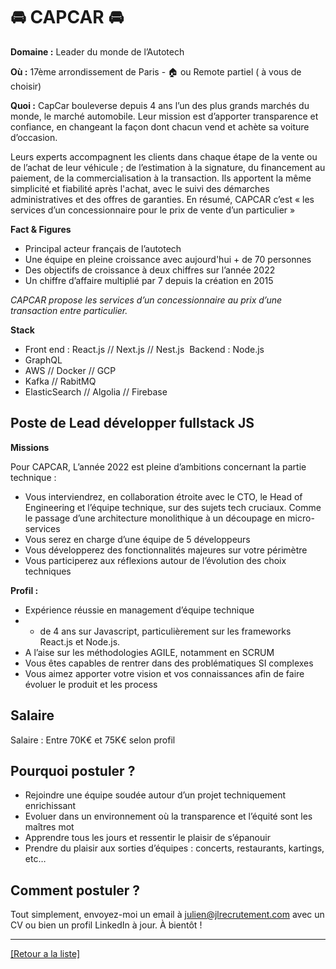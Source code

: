 # 🚘 CAPCAR 🚘

**Domaine :** Leader du monde de l’Autotech

**Où :** 17ème arrondissement de Paris - 🏠 ou Remote partiel ( à vous de choisir) 

**Quoi :** CapCar bouleverse depuis 4 ans l’un des plus grands marchés du monde, le marché automobile. Leur mission est d’apporter transparence et confiance, en changeant la façon dont chacun vend et achète sa voiture d’occasion.

Leurs experts accompagnent les clients dans chaque étape de la vente ou de l’achat de leur véhicule ; de l’estimation à la signature, du financement au paiement, de la commercialisation à la transaction. Ils apportent la même simplicité et fiabilité après l'achat, avec le suivi des démarches administratives et des offres de garanties.
En résumé, CAPCAR c’est « les services d’un concessionnaire pour le prix de vente d’un particulier »

**Fact & Figures**

* Principal acteur français de l’autotech
* Une équipe en pleine croissance avec aujourd'hui + de 70 personnes
* Des objectifs de croissance à deux chiffres sur l’année 2022
* Un chiffre d’affaire multiplié par 7 depuis la création en 2015

*CAPCAR propose les services d’un concessionnaire au prix d’une transaction  entre  particulier.*

**Stack**

* Front end : React.js // Next.js // Nest.js  Backend : Node.js
* GraphQL
* AWS // Docker // GCP
* Kafka // RabitMQ
* ElasticSearch // Algolia // Firebase

## Poste de Lead développer fullstack JS

**Missions**

Pour CAPCAR, L’année 2022 est pleine d’ambitions concernant la partie technique :
* Vous interviendrez, en collaboration étroite avec le CTO, le Head of Engineering et l’équipe technique, sur des sujets tech cruciaux. Comme le passage d’une architecture monolithique à un découpage en micro-services 
* Vous serez en charge d’une équipe de 5 développeurs
* Vous développerez des fonctionnalités majeures sur votre périmètre
* Vous participerez aux réflexions autour de l’évolution des choix techniques

**Profil :** 

* Expérience réussie en management d’équipe technique 
* + de 4 ans sur Javascript, particulièrement sur les frameworks React.js et Node.js. 
* A l’aise sur les méthodologies AGILE, notamment en SCRUM
* Vous êtes capables de rentrer dans des problématiques SI complexes
* Vous aimez apporter votre vision et vos connaissances afin de faire évoluer le produit et les process

## Salaire

Salaire : Entre 70K€ et 75K€ selon profil

## Pourquoi postuler ?

* Rejoindre une équipe soudée autour d’un projet techniquement enrichissant
* Evoluer dans un environnement où la transparence et l’équité sont les maîtres mot
* Apprendre tous les jours et ressentir le plaisir de s’épanouir
* Prendre du plaisir aux sorties d’équipes : concerts, restaurants, kartings, etc…

## Comment postuler ?

Tout simplement, envoyez-moi un email à julien@jlrecrutement.com avec un CV ou bien un profil LinkedIn à jour. À bientôt ! 


----
<a href="https://github.com/jlondiche/job-board-php/blob/master/README.md">[Retour a la liste]</a>
